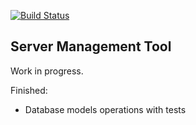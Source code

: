 [![Build Status](https://travis-ci.com/LukasPolon/smt.svg?branch=master)](https://travis-ci.com/LukasPolon/smt)

## Server Management Tool

Work in progress.

Finished:
  * Database models operations with tests
